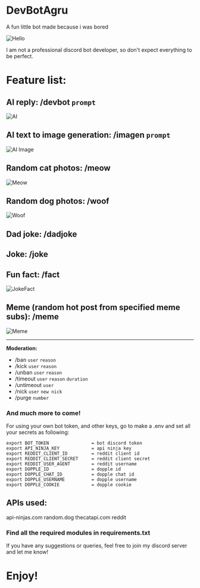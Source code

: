 # DevBotAgru
A fun little bot made because i was bored

![Hello](Screenshots/Hi.png)

I am not a professional discord bot developer, so don't expect everything to be perfect.

# Feature list:

## AI reply: /devbot ```prompt```
![AI](Screenshots/AI.png)

## AI text to image generation: /imagen ```prompt```
![AI Image](Screenshots/AI-Image.png)

## Random cat photos: /meow
![Meow](Screenshots/Meow.png)

## Random dog photos: /woof
![Woof](Screenshots/Woof.png)

## Dad joke: /dadjoke

## Joke: /joke

## Fun fact: /fact
![JokeFact](Screenshots/JokeFact.png)

## Meme (random hot post from specified meme subs): /meme
![Meme](Screenshots/Meme.png)

<hr>

**Moderation:**

- /ban `user` `reason`
- /kick `user` `reason`
- /unban `user` `reason`
- /timeout `user` `reason` `duration`
- /untimeout `user`
- /nick `user` `new nick`
- /purge `number`

### And much more to come!

For using your own bot token, and other keys, go to make a .env and set all your secrets as following:

```
export BOT_TOKEN                = bot discord token
export API_NINJA_KEY            = api ninja key
export REDDIT_CLIENT_ID         = reddit client id
export REDDIT_CLIENT_SECRET     = reddit client secret
export REDDIT_USER_AGENT        = reddit username
export DOPPLE_ID                = dopple id
export DOPPLE_CHAT_ID           = dopple chat id
export DOPPLE_USERNAME          = dopple username
export DOPPLE_COOKIE            = dopple cookie
```

## APIs used:
api-ninjas.com
random.dog
thecatapi.com
reddit

### Find all the required modules in requirements.txt

If you have any suggestions or queries, feel free to join my discord server and let me know! 

# Enjoy!
